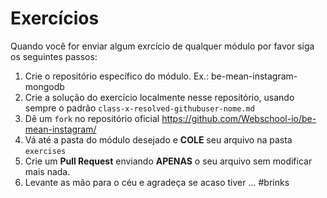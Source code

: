 # Exercícios

Quando você for enviar algum exrcício de qualquer módulo por favor siga os seguintes passos:

1. Crie o repositório específico do módulo. Ex.: be-mean-instagram-mongodb
2. Crie a solução do exercício localmente nesse repositório, usando sempre o padrão `class-x-resolved-githubuser-nome.md`
3. Dê um `fork` no repositório oficial https://github.com/Webschool-io/be-mean-instagram/
4. Vá até a pasta do módulo desejado e **COLE** seu arquivo na pasta `exercises`
5. Crie um **Pull Request** enviando **APENAS** o seu arquivo sem modificar mais nada.
6. Levante as mão para o céu e agradeça se acaso tiver ... #brinks
